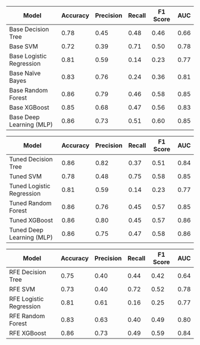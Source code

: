 | Model                      | Accuracy | Precision | Recall | F1 Score | AUC  |
|----------------------------|----------|-----------|--------|----------|------|
| Base Decision Tree         | 0.78     | 0.45      | 0.48   | 0.46     | 0.66 |
| Base SVM                   | 0.72     | 0.39      | 0.71   | 0.50     | 0.78 |
| Base Logistic Regression   | 0.81     | 0.59      | 0.14   | 0.23     | 0.77 |
| Base Naïve Bayes           | 0.83     | 0.76      | 0.24   | 0.36     | 0.81 |
| Base Random Forest         | 0.86     | 0.79      | 0.46   | 0.58     | 0.85 |
| Base XGBoost               | 0.85     | 0.68      | 0.47   | 0.56     | 0.83 |
| Base Deep Learning (MLP)   | 0.86     | 0.73      | 0.51   | 0.60     | 0.85 |

| Model                      | Accuracy | Precision | Recall | F1 Score | AUC  |
|----------------------------|----------|-----------|--------|----------|------|
| Tuned Decision Tree        | 0.86     | 0.82      | 0.37   | 0.51     | 0.84 |
| Tuned SVM                  | 0.78     | 0.48      | 0.75   | 0.58     | 0.85 |
| Tuned Logistic Regression  | 0.81     | 0.59      | 0.14   | 0.23     | 0.77 |
| Tuned Random Forest        | 0.86     | 0.76      | 0.45   | 0.57     | 0.85 |
| Tuned XGBoost              | 0.86     | 0.80      | 0.45   | 0.57     | 0.86 |
| Tuned Deep Learning (MLP)  | 0.86     | 0.75      | 0.47   | 0.58     | 0.86 |

| Model                      | Accuracy | Precision | Recall | F1 Score | AUC  |
|----------------------------|----------|-----------|--------|----------|------|
| RFE Decision Tree          | 0.75     | 0.40      | 0.44   | 0.42     | 0.64 |
| RFE SVM                    | 0.73     | 0.40      | 0.72   | 0.52     | 0.78 |
| RFE Logistic Regression    | 0.81     | 0.61      | 0.16   | 0.25     | 0.77 |
| RFE Random Forest          | 0.83     | 0.63      | 0.40   | 0.49     | 0.80 |
| RFE XGBoost                | 0.86     | 0.73      | 0.49   | 0.59     | 0.84 |

